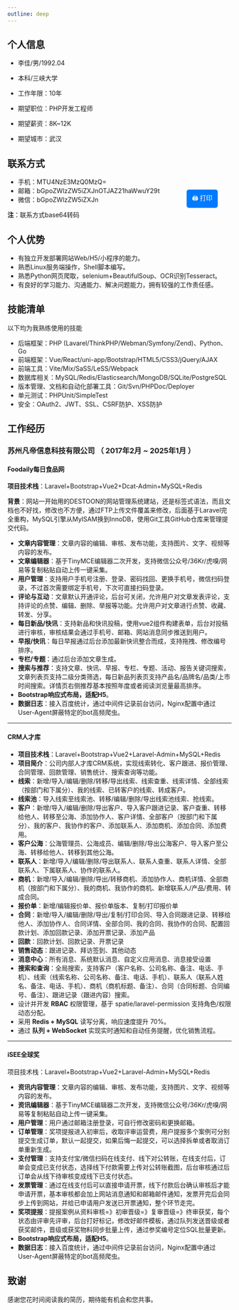```yaml
---
outline: deep
---
```


<button onclick="window.print();" class="print-btn">🖨️ 打印</button>

## 个人信息

- 李佳/男/1992.04
- 本科/三峡大学
- 工作年限：10年

- 期望职位：PHP开发工程师
- 期望薪资：8K~12K
- 期望城市：武汉


## 联系方式

- 手机：MTU4NzE3MzQ0MzQ=
- 邮箱：bGpoZWlzZW5iZXJnOTJAZ21haWwuY29t
- 微信：bGpoZWlzZW5iZXJn

**注**：联系方式base64转码

## 个人优势

- 有独立开发部署网站Web/H5/小程序的能力。
- 熟悉Linux服务端操作，Shell脚本编写。
- 熟悉Python网页爬取，selenium+BeautifulSoup、OCR识别Tesseract。
- 有良好的学习能力、沟通能力、解决问题能力，拥有较强的工作责任感。

## 技能清单

以下均为我熟练使用的技能

- 后端框架：PHP (Lavarel/ThinkPHP/Webman/Symfony/Zend)、Python、Go
- 前端框架：Vue/React/uni-app/Bootstrap/HTML5/CSS3/jQuery/AJAX
- 前端工具：Vite/Mix/SaSS/LeSS/Webpack
- 数据库相关：MySQL/Redis/Elasticsearch/MongoDB/SQLite/PostgreSQL
- 版本管理、文档和自动化部署工具：Git/Svn/PHPDoc/Deployer
- 单元测试：PHPUnit/SimpleTest
- 安全：OAuth2、JWT、SSL、CSRF防护、XSS防护

## 工作经历

### 苏州凡帝信息科技有限公司 （ 2017年2月 ~ 2025年1月 ）

#### Foodaily每日食品网

**项目技术栈**：Laravel+Bootstrap+Vue2+Dcat-Admin+MySQL+Redis

**背景**：网站一开始用的DESTOON的网站管理系统建站，还是标签式语法，而且文档也不好找，修改也不方便，通过FTP上传文件覆盖来修改，后面基于Laravel完全重构，MySQL引擎从MyISAM换到InnoDB，使用Git工具GitHub仓库来管理提交代码。

- **文章内容管理**：文章内容的编辑、审核、发布功能，支持图片、文字、视频等内容的发布。
- **文章编辑器**：基于TinyMCE编辑器二次开发，支持微信公众号/36Kr/虎嗅/网易等复制粘贴自动上传一键采集。
- **用户管理**：支持用户手机号注册、登录、密码找回、更换手机号，微信扫码登录，不过首次需要绑定手机号，下次可直接扫码登录。
- **评论与互动**：文章默认开通评论，后台可关闭，允许用户对文章发表评论，支持评论的点赞、编辑、删除、举报等功能。允许用户对文章进行点赞、收藏、转发、分享。
- **每日新品/快讯**：支持新品和快讯投稿，使用vue2组件构建表单，后台对投稿进行审核，审核结果会通过手机号、邮箱、网站消息同步推送到用户。
- **早报/快讯**：每日早报通过后台添加最新快讯整合而成，支持拖拽、修改编号排序。
- **专栏/专题**：通过后台添加文章生成。
- **搜索与推荐**：支持文章、快讯、早报、专栏、专题、活动、报告关键词搜索，文章列表页支持二级分类筛选，每日新品列表页支持产品名/品牌名/品类/上市时间搜索。详情页右侧推荐基本按照年度或者阅读浏览量最高排序。
- **Bootstrap响应式布局，适配H5**。
- **数据日志**：接入百度统计，通过中间件记录前台访问，Nginx配置中通过User-Agent屏蔽特定的bot高频爬虫。

---

#### CRM人才库

- **项目技术栈**：Laravel+Bootstrap+Vue2+Laravel-Admin+MySQL+Redis
- **项目简介**：公司内部人才库CRM系统，实现线索转化、客户跟进、报价管理、合同管理、回款管理、销售统计、搜索查询等功能。
- **线索**：新增/导入/编辑/删除/转移/导出线索、线索查重、线索详情、全部线索（按部门和下属分）、我的线索、已转客户的线索、转成客户。
- **线索池**：导入线索至线索池、转移/编辑/删除/导出线索池线索、抢线索。
- **客户**：新增/导入/编辑/删除/导出客户、导入客户跟进记录、客户查重、转移给他人、转移至公海、添加协作人、客户详情、全部客户（按部门和下属分）、我的客户、我协作的客户、添加联系人、添加商机、添加合同、添加费用。
- **客户公海**：公海管理员、公海成员、编辑/删除/导出公海客户、导入客户至公海、转移给他人、转移到其他公海。
- **联系人**：新增/导入/编辑/删除/导出联系人、联系人查重、联系人详情、全部联系人、下属联系人、协作的联系人。
- **商机**：新增/导入/编辑/删除/导出/转移商机、添加协作人、商机详情、全部商机（按部门和下属分）、我的商机、我协作的商机、新增联系人/产品/费用、转成合同。
- **报价单**：新增/编辑报价单、报价单版本、复制/打印报价单
- **合同**：新增/导入/编辑/删除/导出/复制/打印合同、导入合同跟进记录、转移给他人、添加协作人、合同详情、全部合同、我的合同、我协作的合同、配置回款计划、添加回款记录、添加开票记录、添加产品
- **回款**：回款计划、回款记录、开票记录
- **销售动态**：跟进记录、拜访签到、其他动态
- **消息中心**：所有消息、系统默认消息、自定义应用消息、消息接受设置
- **搜索和查询**：全局搜索，支持客户（客户名称、公司名称、备注、电话、手机）、线索（线索名称、公司名称、备注、电话、手机）、联系人（联系人姓名、备注、电话、手机）、商机（商机标题、备注）、合同（合同标题、合同编号、备注）、跟进记录（跟进内容）搜索。
- 设计并开发 **RBAC** 权限管理，基于 spatie/laravel-permission 支持角色/权限动态分配。
- 采用 **Redis + MySQL** 读写分离，响应速度提升 70%。
- 通过 **队列 + WebSocket** 实现实时通知和自动任务提醒，优化销售流程。

---

#### iSEE全球奖

项目技术栈：Laravel+Bootstrap+Vue2+Laravel-Admin+MySQL+Redis

- **资讯内容管理**：文章内容的编辑、审核、发布功能，支持图片、文字、视频等内容的发布。
- **资讯编辑器**：基于TinyMCE编辑器二次开发，支持微信公众号/36Kr/虎嗅/网易等复制粘贴自动上传一键采集。
- **用户管理**：用户通过邮箱注册登录，可自行修改密码和更换邮箱。
- **订单管理**：奖项提报进入初审后，收取评审运营费，用户提报多个案例可分别提交生成订单，默认一起提交，如果后悔一起提交，可以选择拆单或者取消订单重新生成。
- **支付管理**：支持支付宝/微信扫码在线支付、线下对公转账，在线支付后，订单会变成已支付状态，选择线下付款需要上传对公转账截图，后台审核通过后订单会从线下待审核变成线下已支付状态。
- **发票管理**：通过在线支付后可以直接申请开票，线下付款后台确认审核后才能申请开票，基本审核都会加上网站消息通知和邮箱邮件通知，发票开完后会同步上传到网站，并给已申请用户发送已开票通知，整个环节走完。
- **奖项提报**：提报案例从资料审核=》初审晋级=》复审晋级=》终审获奖，每个状态由评审先评审，后台打好标记，修改好邮件模板，通过队列发送晋级或者获奖邮件，晋级或获奖物料同步批量上传，通过参奖编号定位SQL批量更新。
- **Bootstrap响应式布局，适配H5**。
- **数据日志**：接入百度统计，通过中间件记录前台访问，Nginx配置中通过User-Agent屏蔽特定的bot高频爬虫。
     
## 致谢
感谢您花时间阅读我的简历，期待能有机会和您共事。

<style>
/* 打印按钮 */
.print-btn {
    position: fixed;
    top: 12%;
    right: 27%;
    padding: 8px 12px;
    background: #007bff;
    color: white;
    border: none;
    border-radius: 5px;
    cursor: pointer;
    font-size: 14px;
    z-index: 999;
}
.print-btn:hover {
    background: #0056b3;
}

/* 让按钮不出现在打印页面 */
@media print {
    .print-btn {
        display: none;
    }
    /* 隐藏导航栏和侧边栏 */
    .VPNav, .VPLocalNav, .VPSidebar, .VPFooter, .VPDocFooter {
        display: none;
    }
    
    /* 调整正文宽度 */
    .VPDoc {
        max-width: 100%;
    }
}
</style>